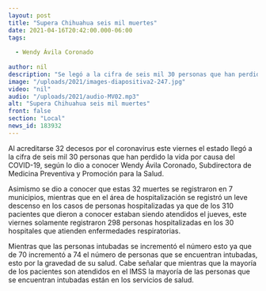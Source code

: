 ```yaml
---
layout: post
title: "Supera Chihuahua seis mil muertes"
date: 2021-04-16T20:42:00.000-06:00
tags:
  
  - Wendy Ávila Coronado
  
author: nil
description: "Se legó a la cifra de seis mil 30 personas que han perdido la vida por causa del COVID-19."
image: "/uploads/2021/images-diapositiva2-247.jpg"
video: "nil"
audio: "/uploads/2021/audio-MV02.mp3"
alt: "Supera Chihuahua seis mil muertes"
front: false
section: "Local"
news_id: 183932
---
```


Al acreditarse 32 decesos por el coronavirus este viernes el estado llegó a la cifra de seis mil 30 personas que han perdido la vida por causa del COVID-19, según lo dio a conocer Wendy Ávila Coronado, Subdirectora de Medicina Preventiva y Promoción para la Salud.

Asimismo se dio a conocer que estas 32 muertes se registraron en 7 municipios, mientras que en el área de hospitalización se registró un leve descenso en los casos de personas hospitalizadas ya que de los 310 pacientes que dieron a conocer estaban siendo atendidos el jueves, este viernes solamente registraron 298 personas hospitalizadas en los 30 hospitales que atienden enfermedades respiratorias.

Mientras que las personas intubadas se incrementó el número esto ya que de 70 incrementó a 74 el número de personas que se encuentran intubadas, esto por la gravedad de su salud. Cabe señalar que mientras que la mayoría de los pacientes son atendidos en el IMSS la mayoría de las personas que se encuentran intubadas están en los servicios de salud.